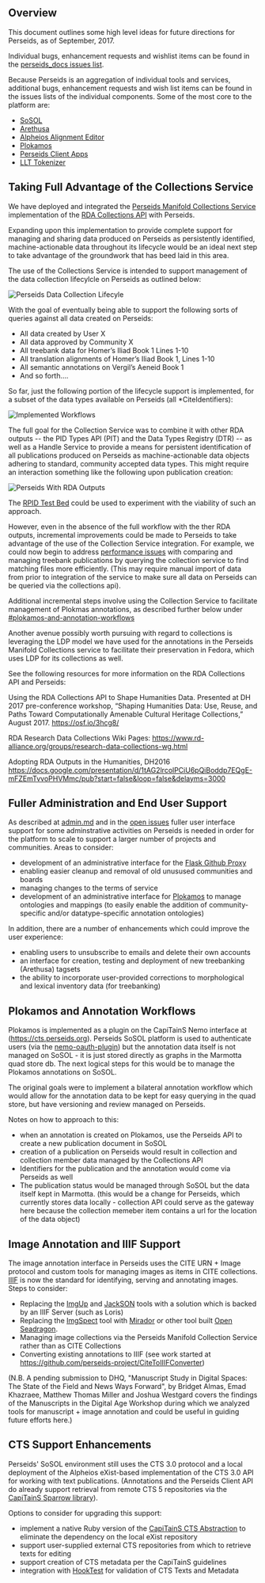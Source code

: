 ## Overview 
This document outlines some high level ideas for future directions for Perseids, as of September, 2017.

Individual bugs, enhancement requests and wishlist items can be found in the [perseids_docs issues list](https://github.com/perseids-project/perseids_docs/issues).

Because Perseids is an aggregation of individual tools and services, additional bugs, enhancement requests and wish list items can be found in the issues lists of the individual components. Some of the most core to the platform are:

* [SoSOL](https://github.com/sosol/sosol/issues)
* [Arethusa](https://github.com/alpheios-project/arethusa)
* [Alpheios Alignment Editor](https://github.com/alpheios-project/alignment-editor)
* [Plokamos](https://github.com/perseids-project/plokamos/issues)
* [Perseids Client Apps](https://github.com/perseids-project/perseids-client-apps/issues)
* [LLT Tokenizer](https://github.com/perseids-project/llt-tokenizer/issues)


## Taking Full Advantage of the Collections Service 

We have deployed and integrated the [Perseids Manifold Collections Service](https://github.com/RDACollectionsWG/perseids-manifold) implementation of the [RDA Collections API](https://github.com/RDACollectionsWG/specification) with Perseids.  

Expanding upon this implementation to provide complete support for managing and sharing data produced on Perseids as 
persistently identified, machine-actionable data throughout its lifecycle would be an ideal next step to take advantage of 
the groundwork that has beed laid in this area.

The use of the Collections Service is intended to support management of the data collection lifecylcle on Perseids as 
outlined below:

![Perseids Data Collection Lifecyle](workflows/perseidsdatacollectionlifecycle.png)

With the goal of eventually being able to support the following sorts of queries against all data created on Perseids:

* All data created by User X
* All data approved by Community X
* All treebank data for Homer’s Iliad Book 1 Lines 1-10
* All translation alignments of Homer’s Iliad Book 1, Lines 1-10
* All semantic annotations on Vergil’s Aeneid Book 1
* And so forth….

So far, just the following portion of the lifecycle support is implemented, for a subset of the data types available on Perseids (all *CiteIdentifiers):

![Implemented Workflows](workflows/perseidscollectionsimplemented.png)

The full goal for the Collection Service was to combine it with other RDA outputs -- the PID Types API (PIT) and the 
Data Types Registry (DTR) -- as well as a Handle Service to provide a means for persistent identification of all publications 
produced on Perseids as machine-actionable data objects adhering to standard, community accepted data types. This might 
require an interaction something like the following upon publication creation:

![Perseids With RDA Outputs](workflows/perseidspiddtrcollection_createnewitem.png)

The [RPID Test Bed](https://rpidproject.github.io/rpid/) could be used to experiment with the viability of such an approach.

However, even in the absence of the full workflow with the ther RDA outputs, incremental improvements could be made to Perseids to take advantage of the use of the Collection Service integration.  For example, we could now begin to address [performance issues](https://github.com/perseids-project/perseids_docs/issues?utf8=%E2%9C%93&q=is%3Aissue%20is%3Aopen%20label%3Aperformance%20) with comparing and managing treebank publications by querying the collection service to find matching files more efficiently. (This may require manual import of data from prior to integration of the service to make sure all data on Perseids can be queried via the collections api).

Additional incremental steps involve using the Collection Service to facilitate management of Plokmas annotations, as described further below under [#plokamos-and-annotation-workflows](#plokamos-and-annotation-workflows)

Another avenue possibly worth pursuing with regard to collections is leveraging the LDP model we have used for the annotations in the Perseids Manifold Collections service to facilitate their preservation in Fedora, which uses LDP for its collections as well.

See the following resources for more information on the RDA Collections API and Perseids:

Using the RDA Collections API to Shape Humanities Data. Presented at DH 2017 pre-conference workshop, “Shaping Humanities Data: Use, Reuse, and Paths Toward Computationally Amenable Cultural Heritage Collections,” August 2017. https://osf.io/3hcg8/

RDA Research Data Collections Wiki Pages: https://www.rd-alliance.org/groups/research-data-collections-wg.html

Adopting RDA Outputs in the Humanities, DH2016 https://docs.google.com/presentation/d/1tAG2lrcolPCiU6pQiBoddp7EQgE-mFZEmTvvoPHVMmc/pub?start=false&loop=false&delayms=3000

## Fuller Administration and End User Support

As described at [admin.md](admin.md) and in the [open issues](https://github.com/perseids-project/perseids_docs/issues?q=is%3Aissue+is%3Aopen+label%3AAdministration) fuller user interface support for some adminstrative activities on Perseids is needed in order for the platform to scale to support a larger number of projects and communities.  Areas to consider:

* development of an administrative interface for the [Flask Github Proxy](https://github.com/perseids-project/perseids_docs/blob/master/integrations/syriaca/flaskgithubproxy.md)
* enabling easier cleanup and removal of old unusused communities and boards
* managing changes to the terms of service
* development of an administrative interface for [Plokamos](https://github.com/perseids-project/plokamos) to manage ontologies and mappings (to easily enable the addition of community-specific and/or datatype-specific annotation ontologies)

In addition, there are a number of enhancements which could improve the user experience:

* enabling users to unsubscribe to emails and delete their own accounts
* an interface for creation, testing and deployment of new treebanking (Arethusa) tagsets
* the ability to incorporate user-provided corrections to morphological and lexical inventory data (for treebanking)

## Plokamos and Annotation Workflows

Plokamos is implemented as a plugin on the CapiTainS Nemo interface at (https://cts.perseids.org). Perseids SoSOL platform is used to authenticate users (via the [nemo-oauth-plugin](https://github.com/Capitains/nemo-oauth-plugin)) but the annotation data itself is not managed on SoSOL - it is just stored directly as graphs in the Marmotta quad store db.  The next logical steps for this would be to manage the Plokamos annotations on SoSOL.  

The original goals were to implement a bilateral annotation workflow which would allow for the annotation data to be kept for easy querying in the quad store, but have versioning and review managed on Perseids.  

Notes on how to approach to this:

* when an annotation is created on Plokamos, use the Perseids API to create a new publication document in SoSOL
* creation of a publication on Perseids would result in collection and collection member data managed by the Collections API
* Identifiers for the publication and the annotation would come via Perseids as well
* The publication status would be managed through SoSOL but the data itself kept in Marmotta. (this would be a change for Perseids, which currently stores data locally - collection API could serve as the gateway here because the collection memeber item contains a url for the location of the data object)

## Image Annotation and IIIF Support

The image annotation interface in Perseids uses the CITE URN + Image protocol and custom tools for managing images as items in CITE collections.  [IIIF](http://iiif.io/) is now the standard for identifying, serving and annotating images.  Steps to consider:
* Replacing the [ImgUp](https://github.com/perseids-project/imgup) and [JackSON](https://github.com/perseids-project/JackSON) tools with a solution which is backed by an IIIF Server (such as Loris) 
* Replacing the [ImgSpect](https://github.com/perseids-project/imgspect) tool with [Mirador](http://projectmirador.org/) or other tool built [Open Seadragon](https://openseadragon.github.io/). 
* Managing image collections via the Perseids Manifold Collection Service rather than as CITE Collections
* Converting existing annotations to IIIF (see work started at https://github.com/perseids-project/CiteToIIIFConverter)

(N.B. A pending submission to DHQ, "Manuscript Study in Digital Spaces: The State of the Field and News Ways Forward", by Bridget Almas, Emad Khazraee, Matthew Thomas Miller and Joshua Westgard covers the findings of the Manuscripts in the Digital Age Workshop during which we analyzed tools for manuscript + image annotation and could be useful in guiding future efforts here.)

## CTS Support Enhancements

Perseids' SoSOL environment still uses the CTS 3.0 protocol and a local deployment of the Alpheios eXist-based implementation of the CTS 3.0 API for working with text publications. (Annotations and the Perseids Client API do already support retrieval from remote CTS 5 repositories via the [CapiTainS Sparrow library](https://github.com/Capitains/Sparrow)).

Options to consider for upgrading this support: 

* implement a native Ruby version of the [CapiTainS CTS Abstraction](https://github.com/capitains) to eliminate the dependency on the local eXist repository
* support user-supplied external CTS repositories from which to retrieve texts for editing
* support creation of CTS metadata per the CapiTainS guidelines
* integration with [HookTest](https://github.com/Capitains/HookTest) for validation of CTS Texts and Metadata

